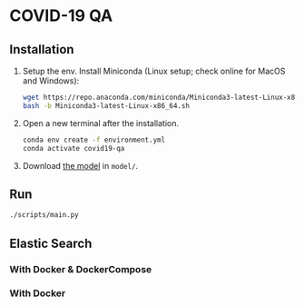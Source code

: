 # COVID-19 QA

## Installation

1. Setup the env. Install Miniconda (Linux setup; check online for MacOS and Windows):

    ```bash
    wget https://repo.anaconda.com/miniconda/Miniconda3-latest-Linux-x86_64.sh
    bash -b Miniconda3-latest-Linux-x86_64.sh
    ```

2. Open a new terminal after the installation.

    ```bash
    conda env create -f environment.yml
    conda activate covid19-qa
    ```

3. Download [the model](https://drive.google.com/drive/folders/1K-eXgmXytoIELHI8Rq3_dP9BUujBQ9T2?usp=sharing) in `model/`.

## Run

```bash
./scripts/main.py
```

## Elastic Search

### With Docker & DockerCompose

### With Docker
